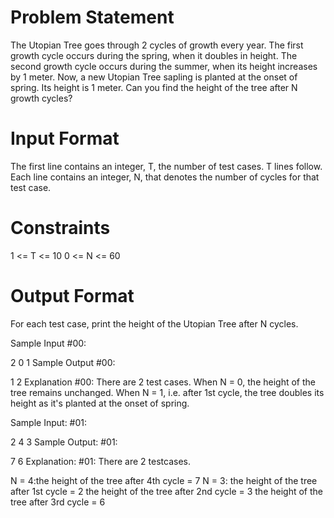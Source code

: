 # Problem Statement

The Utopian Tree goes through 2 cycles of growth every year. The first growth cycle occurs during the spring, when it doubles in height. The second growth cycle occurs during the summer, when its height increases by 1 meter. 
Now, a new Utopian Tree sapling is planted at the onset of spring. Its height is 1 meter. Can you find the height of the tree after N growth cycles?

# Input Format 

The first line contains an integer, T, the number of test cases. 
T lines follow. Each line contains an integer, N, that denotes the number of cycles for that test case.

# Constraints 
1 <= T <= 10 
0 <= N <= 60

# Output Format 

For each test case, print the height of the Utopian Tree after N cycles.

Sample Input #00:

2
0
1
Sample Output #00:

1
2
Explanation #00: 
There are 2 test cases. When N = 0, the height of the tree remains unchanged. When N = 1, i.e. after 1st cycle, the tree doubles its height as it's planted at the onset of spring.

Sample Input: #01:

2
4
3
Sample Output: #01:

7
6
Explanation: #01: 
There are 2 testcases.

N = 4:the height of the tree after 4th cycle = 7
N = 3: 
the height of the tree after 1st cycle = 2
the height of the tree after 2nd cycle = 3
the height of the tree after 3rd cycle = 6
